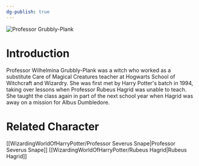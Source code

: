 ```yaml
---
dg-publish: true
---
```

![Professor Grubbly-Plank](http://rxbg5ysja.bkt.gdipper.com/Professor_Grubbly-Plank.png)
# Introduction
Professor Wilhelmina Grubbly-Plank was a witch who worked as a substitute Care of Magical Creatures teacher at Hogwarts School of Witchcraft and Wizardry.  She was first met by Harry Potter's batch in 1994, taking over lessons when Professor Rubeus Hagrid was unable to teach. She taught the class again in part of the next school year when Hagrid was away on a mission for Albus Dumbledore.

# Related Character
[[WizardingWorldOfHarryPotter/Professor Severus Snape\|Professor Severus Snape]]
[[WizardingWorldOfHarryPotter/Rubeus Hagrid\|Rubeus Hagrid]]

